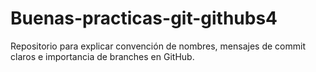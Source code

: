 # Buenas-practicas-git-githubs4
Repositorio para explicar convención de nombres, mensajes de commit claros e importancia de branches en GitHub.
